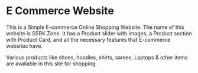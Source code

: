 # E Commerce Website
This is a Simple E-commerce Online Shopping Website. The name of this website is SSRK Zone. It has a Product slider with images, a Product section with Product Card, and all the necessary features that E-commerce websites have.

Various products like shoes, hoodies, shirts, sarees, Laptops & other items are available in this site for shopping.
